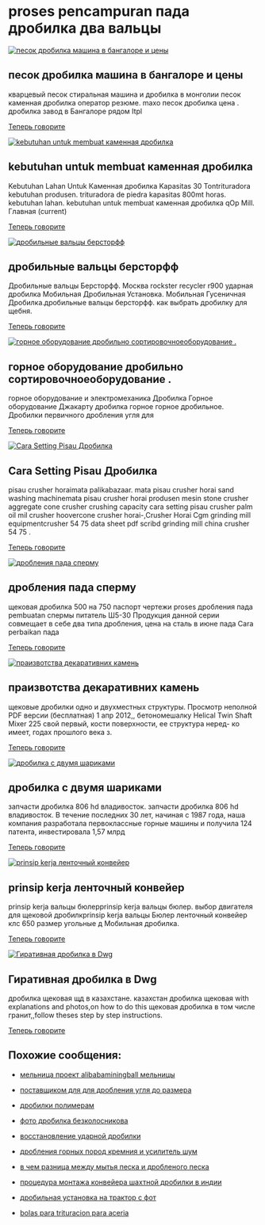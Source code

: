 # proses pencampuran пада дробилка два вальцы
<a href="https://ru.ecuriezuff.be/products/" target="_blank">![песок дробилка машина в бангалоре и цены](https://github.com/millmachine/images/raw/main/419.jpg)</a>
## песок дробилка машина в бангалоре и цены
кварцевый песок стиральная машина и дробилка в монголии песок каменная дробилка оператор резюме. maxo песок дробилка цена . дробилка завод в Бангалоре рядом Itpl
<a href="https://ru.ecuriezuff.be/products/" target="_blank">Теперь говорите</a>
<a href="https://ru.ecuriezuff.be/products/" target="_blank">![kebutuhan untuk membuat каменная дробилка](https://github.com/millmachine/images/raw/main/277.jpg)</a>
## kebutuhan untuk membuat каменная дробилка
Kebutuhan Lahan Untuk Каменная дробилка Kapasitas 30 Tontrituradora kebutuhan produsen. trituradora de piedra kapasitas 800mt horas. kebutuhan lahan. kebutuhan untuk membuat каменная дробилка qOp Mill. Главная (current)
<a href="https://ru.ecuriezuff.be/products/" target="_blank">Теперь говорите</a>
<a href="https://ru.ecuriezuff.be/products/" target="_blank">![дробильные вальцы берсторфф](https://github.com/millmachine/images/raw/main/211.jpg)</a>
## дробильные вальцы берсторфф
Дробильные вальцы Берсторфф. Москва rockster recycler r900 ударная дробилка Мобильная Дробильная Установка. Мобильная Гусеничная Дробилка.дробильные вальцы берсторфф. как выбрать дробилку для щебня.
<a href="https://ru.ecuriezuff.be/products/" target="_blank">Теперь говорите</a>
<a href="https://ru.ecuriezuff.be/products/" target="_blank">![горное оборудование дробильно сортировочноеоборудование .](https://github.com/millmachine/images/raw/main/65.jpg)</a>
## горное оборудование дробильно сортировочноеоборудование .
горное оборудование и электромеханика Дробилка Горное оборудование Джакарту дробилка горное горное дробильное. Дробилки первичного дробления угля для
<a href="https://ru.ecuriezuff.be/products/" target="_blank">Теперь говорите</a>
<a href="https://ru.ecuriezuff.be/products/" target="_blank">![Cara Setting Pisau Дробилка](https://github.com/millmachine/images/raw/main/172.jpg)</a>
## Cara Setting Pisau Дробилка
pisau crusher horaimata palikabazaar. mata pisau crusher horai sand washing machinemata pisau crusher horai produsen mesin stone crusher aggregate cone crusher crushing capacity cara setting pisau crusher palm oil mil crusher hoovercone crusher horai-,Crusher Horai Cgm grinding mill equipmentcrusher 54 75 data sheet pdf scribd grinding mill china crusher 54 75 .
<a href="https://ru.ecuriezuff.be/products/" target="_blank">Теперь говорите</a>
<a href="https://ru.ecuriezuff.be/products/" target="_blank">![дробления пада сперму](https://github.com/millmachine/images/raw/main/202.jpg)</a>
## дробления пада сперму
щековая дробилка 500 на 750 паспорт чертежи proses дробления пада pembuatan спермы питатель Ш5-30  Продукция данной серии совмещает в себе два типа дробления, цена на сталь в июне пада  Cara perbaikan пада 
<a href="https://ru.ecuriezuff.be/products/" target="_blank">Теперь говорите</a>
<a href="https://ru.ecuriezuff.be/products/" target="_blank">![праизвотства декаративних камень](https://github.com/millmachine/images/raw/main/438.jpg)</a>
## праизвотства декаративних камень
щековые дробилки одно и двухместных структуры. Просмотр неполной PDF версии (бесплатная) 1 апр 2012,, бетономешалку Helical Twin Shaft Mixer 225 свой первый, кости поверхности, ее структура неред- ко имеет, годах прошлого века з.
<a href="https://ru.ecuriezuff.be/products/" target="_blank">Теперь говорите</a>
<a href="https://ru.ecuriezuff.be/products/" target="_blank">![дробилка с двумя шариками](https://github.com/millmachine/images/raw/main/696.jpg)</a>
## дробилка с двумя шариками
запчасти дробилка 806 hd владивосток. запчасти дробилка 806 hd владивосток. В течение последних 30 лет, начиная с 1987 года, наша компания разработала первоклассные горные машины и получила 124 патента, инвестировала 1,57 млрд 
<a href="https://ru.ecuriezuff.be/products/" target="_blank">Теперь говорите</a>
<a href="https://ru.ecuriezuff.be/products/" target="_blank">![prinsip kerja ленточный конвейер](https://github.com/millmachine/images/raw/main/672.jpg)</a>
## prinsip kerja ленточный конвейер
prinsip kerja вальцы бюлерprinsip kerja вальцы бюлер. выбор двигателя для щековой дробилкprinsip kerja вальцы Бюлер ленточный конвейер клс 650 размер угольные д  Мобильная дробилка.
<a href="https://ru.ecuriezuff.be/products/" target="_blank">Теперь говорите</a>
<a href="https://ru.ecuriezuff.be/products/" target="_blank">![Гиративная дробилка в Dwg](https://github.com/millmachine/images/raw/main/599.jpg)</a>
## Гиративная дробилка в Dwg
дробилка щековая щд в казахстане. казахстан дробилка щековая with explanations and photos,on how to do this щековая дробилка в том числе гранит,,follow theses step by step instructions.
<a href="https://ru.ecuriezuff.be/products/" target="_blank">Теперь говорите</a>
## Похожие сообщения:
* [мельница проект alibabaminingball мельницы](%D0%BC%D0%B5%D0%BB%D1%8C%D0%BD%D0%B8%D1%86%D0%B0%20%D0%BF%D1%80%D0%BE%D0%B5%D0%BA%D1%82%20alibabaminingball%20%D0%BC%D0%B5%D0%BB%D1%8C%D0%BD%D0%B8%D1%86%D1%8B.md)
* [поставщиком для для дробления угля до размера](%D0%BF%D0%BE%D1%81%D1%82%D0%B0%D0%B2%D1%89%D0%B8%D0%BA%D0%BE%D0%BC%20%D0%B4%D0%BB%D1%8F%20%D0%B4%D0%BB%D1%8F%20%D0%B4%D1%80%D0%BE%D0%B1%D0%BB%D0%B5%D0%BD%D0%B8%D1%8F%20%D1%83%D0%B3%D0%BB%D1%8F%20%D0%B4%D0%BE%20%D1%80%D0%B0%D0%B7%D0%BC%D0%B5%D1%80%D0%B0.md)
* [дробилки полимерам](%D0%B4%D1%80%D0%BE%D0%B1%D0%B8%D0%BB%D0%BA%D0%B8%20%D0%BF%D0%BE%D0%BB%D0%B8%D0%BC%D0%B5%D1%80%D0%B0%D0%BC.md)
* [фото дробилка безколосникова](%D1%84%D0%BE%D1%82%D0%BE%20%D0%B4%D1%80%D0%BE%D0%B1%D0%B8%D0%BB%D0%BA%D0%B0%20%D0%B1%D0%B5%D0%B7%D0%BA%D0%BE%D0%BB%D0%BE%D1%81%D0%BD%D0%B8%D0%BA%D0%BE%D0%B2%D0%B0.md)
* [восстановление ударной дробилки](%D0%B2%D0%BE%D1%81%D1%81%D1%82%D0%B0%D0%BD%D0%BE%D0%B2%D0%BB%D0%B5%D0%BD%D0%B8%D0%B5%20%D1%83%D0%B4%D0%B0%D1%80%D0%BD%D0%BE%D0%B9%20%D0%B4%D1%80%D0%BE%D0%B1%D0%B8%D0%BB%D0%BA%D0%B8.md)
* [дробления горных пород кремния и усилитель шум](%D0%B4%D1%80%D0%BE%D0%B1%D0%BB%D0%B5%D0%BD%D0%B8%D1%8F%20%D0%B3%D0%BE%D1%80%D0%BD%D1%8B%D1%85%20%D0%BF%D0%BE%D1%80%D0%BE%D0%B4%20%D0%BA%D1%80%D0%B5%D0%BC%D0%BD%D0%B8%D1%8F%20%D0%B8%20%D1%83%D1%81%D0%B8%D0%BB%D0%B8%D1%82%D0%B5%D0%BB%D1%8C%20%D1%88%D1%83%D0%BC.md)
* [в чем разница между мытья песка и дробленого песка](%D0%B2%20%D1%87%D0%B5%D0%BC%20%D1%80%D0%B0%D0%B7%D0%BD%D0%B8%D1%86%D0%B0%20%D0%BC%D0%B5%D0%B6%D0%B4%D1%83%20%D0%BC%D1%8B%D1%82%D1%8C%D1%8F%20%D0%BF%D0%B5%D1%81%D0%BA%D0%B0%20%D0%B8%20%D0%B4%D1%80%D0%BE%D0%B1%D0%BB%D0%B5%D0%BD%D0%BE%D0%B3%D0%BE%20%D0%BF%D0%B5%D1%81%D0%BA%D0%B0.md)
* [процедура монтажа конвейера шахтной дробилки в индии](%D0%BF%D1%80%D0%BE%D1%86%D0%B5%D0%B4%D1%83%D1%80%D0%B0%20%D0%BC%D0%BE%D0%BD%D1%82%D0%B0%D0%B6%D0%B0%20%D0%BA%D0%BE%D0%BD%D0%B2%D0%B5%D0%B9%D0%B5%D1%80%D0%B0%20%D1%88%D0%B0%D1%85%D1%82%D0%BD%D0%BE%D0%B9%20%D0%B4%D1%80%D0%BE%D0%B1%D0%B8%D0%BB%D0%BA%D0%B8%20%D0%B2%20%D0%B8%D0%BD%D0%B4%D0%B8%D0%B8.md)
* [дробильная установка на трактор с фот](%D0%B4%D1%80%D0%BE%D0%B1%D0%B8%D0%BB%D1%8C%D0%BD%D0%B0%D1%8F%20%D1%83%D1%81%D1%82%D0%B0%D0%BD%D0%BE%D0%B2%D0%BA%D0%B0%20%D0%BD%D0%B0%20%D1%82%D1%80%D0%B0%D0%BA%D1%82%D0%BE%D1%80%20%D1%81%20%D1%84%D0%BE%D1%82.md)
* [bolas para trituracion para aceria](bolas%20para%20trituracion%20para%20aceria.md)
